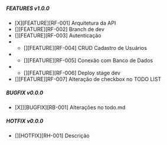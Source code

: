 ##### FEATURES v1.0.0
- [X][FEATURE][RF-001] Arquitetura da API
- [][FEATURE][RF-002] Branch de dev
- [][FEATURE][RF-003] Autenticação 
- - [][FEATURE][RF-004] CRUD Cadastro de Usuários
- - [][FEATURE][RF-005] Conexão com Banco de Dados
- - [][FEATURE][RF-006] Deploy stage dev
- [][FEATURE][RF-007] Alteração de checkbox no TODO LIST

##### BUGFIX v0.0.0
- [X]][BUGFIX][RB-001] Alterações no todo.md

##### HOTFIX v0.0.0
- [][HOTFIX][RH-001] Descrição